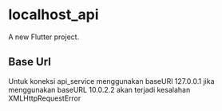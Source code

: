 # localhost_api

A new Flutter project.

## Base Url

Untuk koneksi api_service menggunakan baseURl 127.0.0.1
jika menggunakan baseURL 10.0.2.2 akan terjadi kesalahan XMLHttpRequestError
